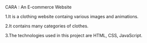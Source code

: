 CARA : An E-commerce Website

1.It is a clothing website containg various images and animations.

2.It contains many categories of clothes.

3.The technologies used in this project are HTML, CSS, JavaScript.


